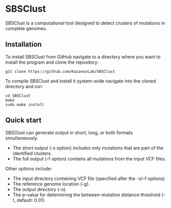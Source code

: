 # SBSClust

SBSClust is a computational tool designed to detect clusters of mutations in complete genomes. 

## Installation

To install SBSClust from GitHub navigate to a directory where you want to install the program and clone the repository:
```
git clone https://github.com/KazanovLab/SBSClust
```

To compile SBSClust and install it system-wide navigate into the cloned directory and run:
```
cd SBSClust
make
sudo make install
```

## Quick start

SBSClust can generate output in short, long, or both formats simultaneously.
* The short output (-s option) includes only mutations that are part of the identified clusters.
* The full output (-f option) contains all mutations from the input VCF files.

Other options include:
* The input directory containing VCF file (specified after the -s/-f options)
* The reference genome location (-g).
* The output directory (-o).
* The p-value for determining the between-mutation distance threshold (-t, default: 0.01).

